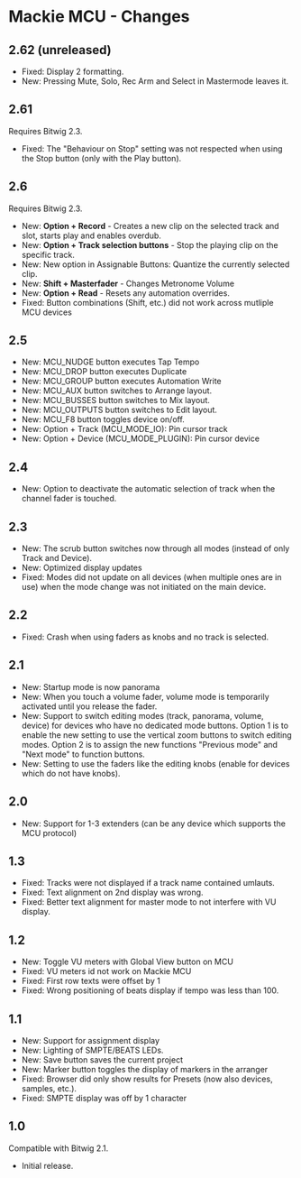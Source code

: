 # Mackie MCU - Changes

## 2.62 (unreleased)

* Fixed: Display 2 formatting.
* New: Pressing Mute, Solo, Rec Arm and Select in Mastermode leaves it.

## 2.61

Requires Bitwig 2.3.

* Fixed: The "Behaviour on Stop" setting was not respected when using the Stop button (only with the Play button).

## 2.6

Requires Bitwig 2.3.

* New: **Option + Record** - Creates a new clip on the selected track and slot, starts play and enables overdub.
* New: **Option + Track selection buttons** - Stop the playing clip on the specific track.
* New: New option in Assignable Buttons: Quantize the currently selected clip.
* New: **Shift + Masterfader** - Changes Metronome Volume
* New: **Option + Read** - Resets any automation overrides.
* Fixed: Button combinations (Shift, etc.) did not work across mutliple MCU devices

## 2.5

* New: MCU_NUDGE button executes Tap Tempo
* New: MCU_DROP button executes Duplicate
* New: MCU_GROUP button executes Automation Write
* New: MCU_AUX button switches to Arrange layout.
* New: MCU_BUSSES button switches to Mix layout.
* New: MCU_OUTPUTS button switches to Edit layout.
* New: MCU_F8 button toggles device on/off.
* New: Option + Track (MCU_MODE_IO): Pin cursor track
* New: Option + Device (MCU_MODE_PLUGIN): Pin cursor device

## 2.4

* New: Option to deactivate the automatic selection of track when the channel fader is touched.

## 2.3

* New: The scrub button switches now through all modes (instead of only Track and Device).
* New: Optimized display updates
* Fixed: Modes did not update on all devices (when multiple ones are in use) when the mode change was not initiated on the main device.

## 2.2

* Fixed: Crash when using faders as knobs and no track is selected.

## 2.1

* New: Startup mode is now panorama
* New: When you touch a volume fader, volume mode is temporarily activated until you release the fader.
* New: Support to switch editing modes (track, panorama, volume, device) for devices who have no dedicated mode buttons. Option 1 is to enable the new setting to use the vertical zoom buttons to switch editing modes. Option 2 is to assign the new functions "Previous mode" and "Next mode" to function buttons.
* New: Setting to use the faders like the editing knobs (enable for devices which do not have knobs).

## 2.0

* New: Support for 1-3 extenders (can be any device which supports the MCU protocol)

## 1.3

* Fixed: Tracks were not displayed if a track name contained umlauts.
* Fixed: Text alignment on 2nd display was wrong.
* Fixed: Better text alignment for master mode to not interfere with VU display.

## 1.2

* New: Toggle VU meters with Global View button on MCU
* Fixed: VU meters id not work on Mackie MCU
* Fixed: First row texts were offset by 1
* Fixed: Wrong positioning of beats display if tempo was less than 100.

## 1.1

* New: Support for assignment display
* New: Lighting of SMPTE/BEATS LEDs.
* New: Save button saves the current project
* New: Marker button toggles the display of markers in the arranger
* Fixed: Browser did only show results for Presets (now also devices, samples, etc.).
* Fixed: SMPTE display was off by 1 character

## 1.0

Compatible with Bitwig 2.1.

* Initial release.
